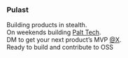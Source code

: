 ### Pulast  

Building products in stealth.  
On weekends building [Palt Tech](https://www.palt.tech/).  
DM to get your next product’s MVP [@X](https://x.com/pulaststiwari).  
Ready to build and contribute to OSS
